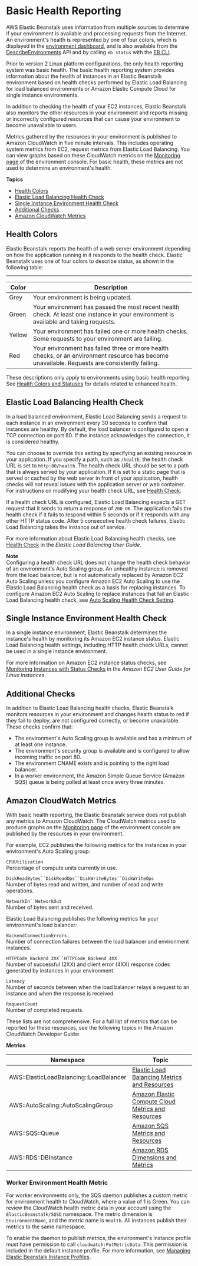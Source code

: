 # Basic Health Reporting<a name="using-features.healthstatus"></a>

AWS Elastic Beanstalk uses information from multiple sources to determine if your environment is available and processing requests from the Internet\. An environment's health is represented by one of four colors, which is displayed in the [environment dashboard](environments-console.md), and is also available from the [DescribeEnvironments](http://docs.aws.amazon.com/elasticbeanstalk/latest/api/API_DescribeEnvironments.html) API and by calling `eb status` with the [EB CLI](eb-cli3.md)\.

Prior to version 2 Linux platform configurations, the only health reporting system was basic health\. The basic health reporting system provides information about the health of instances in an Elastic Beanstalk environment based on health checks performed by Elastic Load Balancing for load balanced environments or Amazon Elastic Compute Cloud for single instance environments\.

In addition to checking the health of your EC2 instances, Elastic Beanstalk also monitors the other resources in your environment and reports missing or incorrectly configured resources that can cause your environment to become unavailable to users\.

Metrics gathered by the resources in your environment is published to Amazon CloudWatch in five minute intervals\. This includes operating system metrics from EC2, request metrics from Elastic Load Balancing\. You can view graphs based on these CloudWatch metrics on the [Monitoring page](environment-health-console.md) of the environment console\. For basic health, these metrics are not used to determine an environment's health\.

**Topics**
+ [Health Colors](#using-features.healthstatus.colors)
+ [Elastic Load Balancing Health Check](#using-features.healthstatus.understanding)
+ [Single Instance Environment Health Check](#monitoring-basic-healthcheck-singleinstance)
+ [Additional Checks](#monitoring-basic-additionalchecks)
+ [Amazon CloudWatch Metrics](#monitoring-basic-cloudwatch)

## Health Colors<a name="using-features.healthstatus.colors"></a>

Elastic Beanstalk reports the health of a web server environment depending on how the application running in it responds to the health check\. Elastic Beanstalk uses one of four colors to describe status, as shown in the following table:


****  

| Color | Description | 
| --- | --- | 
|  Grey  | Your environment is being updated\. | 
|  Green  |  Your environment has passed the most recent health check\. At least one instance in your environment is available and taking requests\.  | 
|  Yellow  |  Your environment has failed one or more health checks\. Some requests to your environment are failing\.  | 
|  Red  |  Your environment has failed three or more health checks, or an environment resource has become unavailable\. Requests are consistently failing\.  | 

These descriptions only apply to environments using basic health reporting\. See [Health Colors and Statuses](health-enhanced-status.md) for details related to enhanced health\.

## Elastic Load Balancing Health Check<a name="using-features.healthstatus.understanding"></a>

In a load balanced environment, Elastic Load Balancing sends a request to each instance in an environment every 30 seconds to confirm that instances are healthy\. By default, the load balancer is configured to open a TCP connection on port 80\. If the instance acknowledges the connection, it is considered healthy\.

You can choose to override this setting by specifying an existing resource in your application\. If you specify a path, such as `/health`, the health check URL is set to `http:80/health`\. The health check URL should be set to a path that is always served by your application\. If it is set to a static page that is served or cached by the web server in front of your application, health checks will not reveal issues with the application server or web container\. For instructions on modifying your health check URL, see [Health Check](using-features.managing.elb.md#using-features.managing.elb.healthchecks)\.

If a health check URL is configured, Elastic Load Balancing expects a GET request that it sends to return a response of `200 OK`\. The application fails the health check if it fails to respond within 5 seconds or if it responds with any other HTTP status code\. After 5 consecutive health check failures, Elastic Load Balancing takes the instance out of service\. 

For more information about Elastic Load Balancing health checks, see [Health Check](http://docs.aws.amazon.com/elasticloadbalancing/latest/userguide/TerminologyandKeyConcepts.html#healthcheck) in the *Elastic Load Balancing User Guide*\.

**Note**  
Configuring a health check URL does not change the health check behavior of an environment's Auto Scaling group\. An unhealthy instance is removed from the load balancer, but is not automatically replaced by Amazon EC2 Auto Scaling unless you configure Amazon EC2 Auto Scaling to use the Elastic Load Balancing health check as a basis for replacing instances\. To configure Amazon EC2 Auto Scaling to replace instances that fail an Elastic Load Balancing health check, see [Auto Scaling Health Check Setting](environmentconfig-autoscaling-healthchecktype.md)\.

## Single Instance Environment Health Check<a name="monitoring-basic-healthcheck-singleinstance"></a>

In a single instance environment, Elastic Beanstalk determines the instance's health by monitoring its Amazon EC2 instance status\. Elastic Load Balancing health settings, including HTTP health check URLs, cannot be used in a single instance environment\.

For more information on Amazon EC2 instance status checks, see [Monitoring Instances with Status Checks](http://docs.aws.amazon.com/AWSEC2/latest/UserGuide/monitoring-system-instance-status-check.html) in the *Amazon EC2 User Guide for Linux Instances*\. 

## Additional Checks<a name="monitoring-basic-additionalchecks"></a>

In addition to Elastic Load Balancing health checks, Elastic Beanstalk monitors resources in your environment and changes health status to red if they fail to deploy, are not configured correctly, or become unavailable\. These checks confirm that:
+ The environment's Auto Scaling group is available and has a minimum of at least one instance\.
+ The environment's security group is available and is configured to allow incoming traffic on port 80\.
+ The environment CNAME exists and is pointing to the right load balancer\.
+ In a worker environment, the Amazon Simple Queue Service \(Amazon SQS\) queue is being polled at least once every three minutes\.

## Amazon CloudWatch Metrics<a name="monitoring-basic-cloudwatch"></a>

With basic health reporting, the Elastic Beanstalk service does not publish any metrics to Amazon CloudWatch\. The CloudWatch metrics used to produce graphs on the [Monitoring page](environment-health-console.md) of the environment console are published by the resources in your environment\.

For example, EC2 publishes the following metrics for the instances in your environment's Auto Scaling group:

`CPUUtilization`  
Percentage of compute units currently in use\.

`DiskReadBytes``DiskReadOps``DiskWriteBytes``DiskWriteOps`  
Number of bytes read and written, and number of read and write operations\.

`NetworkIn``NetworkOut`  
Number of bytes sent and received\.

Elastic Load Balancing publishes the following metrics for your environment's load balancer:

`BackendConnectionErrors`  
Number of connection failures between the load balancer and environment instances\.

`HTTPCode_Backend_2XX``HTTPCode_Backend_4XX`  
Number of successful \(2XX\) and client error \(4XX\) response codes generated by instances in your environment\.

`Latency`  
Number of seconds between when the load balancer relays a request to an instance and when the response is received\.

`RequestCount`  
Number of completed requests\.

These lists are not comprehensive\. For a full list of metrics that can be reported for these resources, see the following topics in the Amazon CloudWatch Developer Guide:


**Metrics**  

| Namespace | Topic | 
| --- | --- | 
| AWS::ElasticLoadBalancing::LoadBalancer | [Elastic Load Balancing Metrics and Resources](http://docs.aws.amazon.com/AmazonCloudWatch/latest/DeveloperGuide/elb-metricscollected.html) | 
| AWS::AutoScaling::AutoScalingGroup | [Amazon Elastic Compute Cloud Metrics and Resources](http://docs.aws.amazon.com/AmazonCloudWatch/latest/DeveloperGuide/ec2-metricscollected.html) | 
| AWS::SQS::Queue | [Amazon SQS Metrics and Resources](http://docs.aws.amazon.com/AmazonCloudWatch/latest/DeveloperGuide/sqs-metricscollected.html) | 
| AWS::RDS::DBInstance | [Amazon RDS Dimensions and Metrics](http://docs.aws.amazon.com/AmazonCloudWatch/latest/DeveloperGuide/rds-metricscollected.html) | 

### Worker Environment Health Metric<a name="w3ab1c25b9c21c18"></a>

For worker environments only, the SQS daemon publishes a custom metric for environment health to CloudWatch, where a value of 1 is Green\. You can review the CloudWatch health metric data in your account using the `ElasticBeanstalk/SQSD` namespace\. The metric dimension is `EnvironmentName`, and the metric name is `Health`\. All instances publish their metrics to the same namespace\.

To enable the daemon to publish metrics, the environment's instance profile must have permission to call `cloudwatch:PutMetricData`\. This permission is included in the default instance profile\. For more information, see [Managing Elastic Beanstalk Instance Profiles](iam-instanceprofile.md)\. 